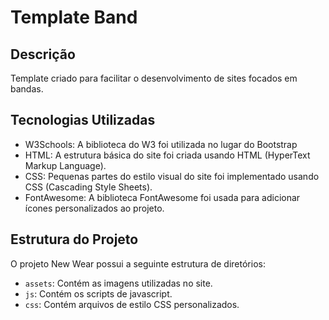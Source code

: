 # Template Band

## Descrição

Template criado para facilitar o desenvolvimento de sites focados em bandas.

## Tecnologias Utilizadas

- W3Schools: A biblioteca do W3 foi utilizada no lugar do Bootstrap
- HTML: A estrutura básica do site foi criada usando HTML (HyperText Markup Language).
- CSS: Pequenas partes do estilo visual do site foi implementado usando CSS (Cascading Style Sheets).
- FontAwesome: A biblioteca FontAwesome foi usada para adicionar ícones personalizados ao projeto.

## Estrutura do Projeto

O projeto New Wear possui a seguinte estrutura de diretórios:

- `assets`: Contém as imagens utilizadas no site.
- `js`: Contém os scripts de javascript.
- `css`: Contém arquivos de estilo CSS personalizados.

